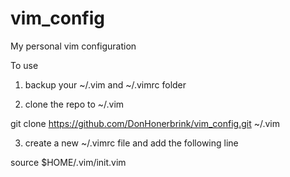 # vim_config
My personal vim configuration

To use
1) backup your ~/.vim and ~/.vimrc folder 

2) clone the repo to ~/.vim 

git clone https://github.com/DonHonerbrink/vim_config.git ~/.vim

3) create a new ~/.vimrc file and add the following line

source $HOME/.vim/init.vim


